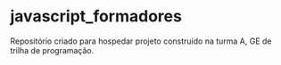# javascript_formadores
Repositório criado para hospedar projeto construído na turma A, GE de trilha de programação.
